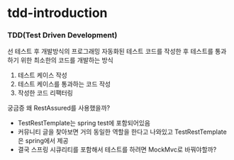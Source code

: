 # tdd-introduction
### TDD(Test Driven Development)
선 테스트 후 개발방식의 프로그래밍
자동화된 테스트 코드를 작성한 후 테스트를 통과하기 위한 최소한의 코드를 개발하는 방식

1. 테스트 케이스 작성
2. 테스트 케이스를 통과하는 코드 작성
3. 작성한 코드 리팩터링

궁금증 왜 RestAssured를 사용했을까?
- TestRestTemplate는 spring test에 포함되어있음
- 커뮤니티 글을 찾아보면 거의 동일한 역할을 한다고 나와있고 TestRestTemplate은 spring에서 제공
- 결국 스프링 시큐리티를 포함해서 테스트를 하려면 MockMvc로 바꿔야할까? 
